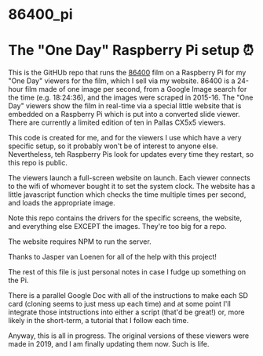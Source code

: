 # 86400_pi 

# The "One Day" Raspberry Pi setup ⏰️

This is the GitHUb repo that runs the [86400](https://olliepalmer.com/86400) film on a Raspberry Pi for my "One Day" viewers for the film, which I sell via my website. 86400 is a 24-hour film made of one image per second, from a Google Image search for the time (e.g. 18:24:36), and the images were scraped in 2015-16. The "One Day" viewers show the film in real-time via a special little website that is embedded on a Raspberry Pi which is put into a converted slide viewer. There are currently a limited edition of ten in Pallas CX5x5 viewers.

This code is created for me, and for the viewers I use which have a very specific setup, so it probably won't be of interest to anyone else. Nevertheless, teh Raspberry Pis look for updates every time they restart, so this repo is public.

The viewers launch a full-screen website on launch. Each viewer connects to the wifi of whomever bought it to set the system clock. The website has a little javascript function which checks the time multiple times per second, and loads the appropriate image.

Note this repo contains the drivers for the specific screens, the website, and everything else EXCEPT the images. They're too big for a repo.

The website requires NPM to run the server. 

Thanks to Jasper van Loenen for all of the help with this project!

The rest of this file is just personal notes in case I fudge up something on the Pi.

There is a parallel Google Doc with all of the instructions to make each SD card (cloning seems to just mess up each time) and at some point I'll integrate those intstructions into either a script (that'd be great!) or, more likely in the short-term, a tutorial that I follow each time. 

Anyway, this is all in progress. The original versions of these viewers were made in 2019, and I am finally updating them now. Such is life.

